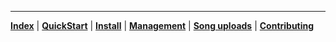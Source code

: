 ------
**[Index](README.md)**  | **[QuickStart](QUICKSTART.md)** | **[Install](INSTALL.md)** | **[Management](QueueManagement.md)** 
| **[Song uploads](PROCESSORS.md)** | **[Contributing](CONTRIBUTE.md)**
